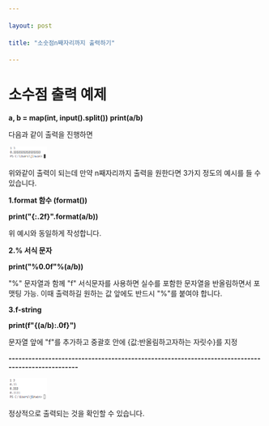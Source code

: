 ```yaml
---

layout: post

title: "소숫점n째자리까지 출력하기"

---
```


# 소수점 출력 예제

**a, b = map(int, input().split())**
**print(a/b)**

다음과 같이 출력을 진행하면 

<img src="/assets/images/3.PNG" width="15%" height="15%" title="제목" alt="아무거나"/>

위와같이 출력이 되는데 만약 n째자리까지 출력을 원한다면 3가지 정도의 예시를 들 수 있습니다.

**1.format 함수 (format())**

**print("{:.2f}".format(a/b))**

위 예시와 동일하게 작성합니다.

**2.% 서식 문자**

**print("%0.0f"%(a/b))**

"%" 문자열과 함께 "f" 서식문자를 사용하면 실수를 포함한 문자열을 반올림하면서 포맷팅 가능.
이때 출력하길 원하는 값 앞에도 반드시 "%"를 붙여야 합니다.

**3.f-string**

**print(f"{(a/b):.0f}")**

문자열 앞에 "f"를 추가하고 중괄호 안에 {값:반올림하고자하는 자릿수}를 지정

**-------------------------------------------------------------------------------------------------**


<img src="/assets/images/4.PNG" width="15%" height="15%" title="제목" alt="아무거나"/>

정상적으로 출력되는 것을 확인할 수 있습니다.
